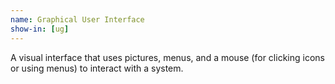 ```yaml
---
name: Graphical User Interface
show-in: [ug]
---
```

A visual interface that uses pictures, menus, and a mouse (for clicking icons or using menus) to interact with a system.